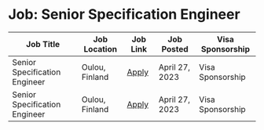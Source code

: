 # Job: Senior Specification Engineer

| Job Title | Job Location | Job Link | Job Posted | Visa Sponsorship |
| --- | --- | --- | --- | --- |
| Senior Specification Engineer | Oulou, Finland | [Apply](https://aluperf.referrals.selectminds.com/jobs/senior-specification-engineer-98702) | April 27, 2023 | Visa Sponsorship |
| Senior Specification Engineer | Oulou, Finland | [Apply](https://aluperf.referrals.selectminds.com/jobs/senior-specification-engineer-98702) | April 27, 2023 | Visa Sponsorship |
